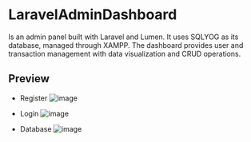 # LaravelAdminDashboard
Is an admin panel built with Laravel and Lumen. It uses SQLYOG as its database, managed through XAMPP. The dashboard provides user and transaction management with data visualization and CRUD operations.

## Preview
- Register
  ![image](https://github.com/user-attachments/assets/bd3c08a9-2476-46ff-8d9d-ae388f6d9a95)

- Login
  ![image](https://github.com/user-attachments/assets/a48e0998-1e34-48c5-81c2-805b15971d66)

- Database
  ![image](https://github.com/user-attachments/assets/eb615c0d-e384-4ac0-9dcb-556b2aa385c6)

